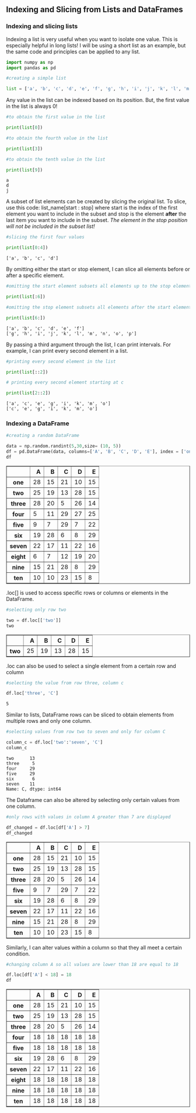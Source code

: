## Indexing and Slicing from Lists and DataFrames

### Indexing and slicing lists


Indexing a list is very useful when you want to isolate one value. This is especially helpful in long lists! I will be using a short list as an example, but the same code and principles can be applied to any list.


```python
import numpy as np
import pandas as pd
```


```python
#creating a simple list

list = ['a', 'b', 'c', 'd', 'e', 'f', 'g', 'h', 'i', 'j', 'k', 'l', 'm', 'n', 'o', 'p']
```

Any value in the  list can be indexed based on its position. But, the first value in the list is always 0!



```python
#to obtain the first value in the list

print(list[0])

#to obtain the fourth value in the list

print(list[3])

#to obtain the tenth value in the list

print(list[9])
```

    a
    d
    j



A subset of list elements can be created by slicing the original list. To slice, use this code: list_name[start : stop] where start is the index of the first element you want to include in the subset and stop is the element **after** the last item you want to include in the subset. *The element in the stop position will not be included in the subset list!*


```python
#slicing the first four values 

print(list[0:4])
```

    ['a', 'b', 'c', 'd']


By omitting either the start or stop element, I can slice all elements before or after a specific element. 



```python
#omitting the start element subsets all elements up to the stop element specified

print(list[:6])

#omitting the stop element subsets all elements after the start element specified

print(list[6:])
```

    ['a', 'b', 'c', 'd', 'e', 'f']
    ['g', 'h', 'i', 'j', 'k', 'l', 'm', 'n', 'o', 'p']


By passing a third argument through the list, I can print intervals. For example, I can print every second element in a list.



```python
#printing every second element in the list

print(list[::2])

# printing every second element starting at c

print(list[2::2])
```

    ['a', 'c', 'e', 'g', 'i', 'k', 'm', 'o']
    ['c', 'e', 'g', 'i', 'k', 'm', 'o']


### Indexing a DataFrame 



```python
#creating a random DataFrame 

data = np.random.randint(5,30,size= (10, 5))
df = pd.DataFrame(data, columns=['A', 'B', 'C', 'D', 'E'], index = ['one', 'two', 'three', 'four', 'five', 'six', 'seven', 'eight', 'nine', 'ten'])
df
```




<table border="1" class="dataframe">
  <thead>
    <tr style="text-align: right;">
      <th></th>
      <th>A</th>
      <th>B</th>
      <th>C</th>
      <th>D</th>
      <th>E</th>
    </tr>
  </thead>
  <tbody>
    <tr>
      <th>one</th>
      <td>28</td>
      <td>15</td>
      <td>21</td>
      <td>10</td>
      <td>15</td>
    </tr>
    <tr>
      <th>two</th>
      <td>25</td>
      <td>19</td>
      <td>13</td>
      <td>28</td>
      <td>15</td>
    </tr>
    <tr>
      <th>three</th>
      <td>28</td>
      <td>20</td>
      <td>5</td>
      <td>26</td>
      <td>14</td>
    </tr>
    <tr>
      <th>four</th>
      <td>5</td>
      <td>11</td>
      <td>29</td>
      <td>27</td>
      <td>25</td>
    </tr>
    <tr>
      <th>five</th>
      <td>9</td>
      <td>7</td>
      <td>29</td>
      <td>7</td>
      <td>22</td>
    </tr>
    <tr>
      <th>six</th>
      <td>19</td>
      <td>28</td>
      <td>6</td>
      <td>8</td>
      <td>29</td>
    </tr>
    <tr>
      <th>seven</th>
      <td>22</td>
      <td>17</td>
      <td>11</td>
      <td>22</td>
      <td>16</td>
    </tr>
    <tr>
      <th>eight</th>
      <td>6</td>
      <td>7</td>
      <td>12</td>
      <td>19</td>
      <td>20</td>
    </tr>
    <tr>
      <th>nine</th>
      <td>15</td>
      <td>21</td>
      <td>28</td>
      <td>8</td>
      <td>29</td>
    </tr>
    <tr>
      <th>ten</th>
      <td>10</td>
      <td>10</td>
      <td>23</td>
      <td>15</td>
      <td>8</td>
    </tr>
  </tbody>
</table>
</div>



.loc[] is used to access specific rows or columns or elements in the DataFrame.


```python
#selecting only row two

two = df.loc[['two']]
two
```





<table border="1" class="dataframe">
  <thead>
    <tr style="text-align: right;">
      <th></th>
      <th>A</th>
      <th>B</th>
      <th>C</th>
      <th>D</th>
      <th>E</th>
    </tr>
  </thead>
  <tbody>
    <tr>
      <th>two</th>
      <td>25</td>
      <td>19</td>
      <td>13</td>
      <td>28</td>
      <td>15</td>
    </tr>
  </tbody>
</table>
</div>



.loc can also be used to select a single element from a certain row and column


```python
#selecting the value from row three, column c

df.loc['three', 'C']
```




    5



Similar to lists, DataFrame rows can be sliced to obtain elements from multiple rows and only one column.



```python
#selecting values from row two to seven and only for column C

column_c = df.loc['two':'seven', 'C']
column_c
```




    two      13
    three     5
    four     29
    five     29
    six       6
    seven    11
    Name: C, dtype: int64



The Dataframe can also be altered by selecting only certain values from one column.



```python
#only rows with values in column A greater than 7 are displayed

df_changed = df.loc[df['A'] > 7]
df_changed
```





<table border="1" class="dataframe">
  <thead>
    <tr style="text-align: right;">
      <th></th>
      <th>A</th>
      <th>B</th>
      <th>C</th>
      <th>D</th>
      <th>E</th>
    </tr>
  </thead>
  <tbody>
    <tr>
      <th>one</th>
      <td>28</td>
      <td>15</td>
      <td>21</td>
      <td>10</td>
      <td>15</td>
    </tr>
    <tr>
      <th>two</th>
      <td>25</td>
      <td>19</td>
      <td>13</td>
      <td>28</td>
      <td>15</td>
    </tr>
    <tr>
      <th>three</th>
      <td>28</td>
      <td>20</td>
      <td>5</td>
      <td>26</td>
      <td>14</td>
    </tr>
    <tr>
      <th>five</th>
      <td>9</td>
      <td>7</td>
      <td>29</td>
      <td>7</td>
      <td>22</td>
    </tr>
    <tr>
      <th>six</th>
      <td>19</td>
      <td>28</td>
      <td>6</td>
      <td>8</td>
      <td>29</td>
    </tr>
    <tr>
      <th>seven</th>
      <td>22</td>
      <td>17</td>
      <td>11</td>
      <td>22</td>
      <td>16</td>
    </tr>
    <tr>
      <th>nine</th>
      <td>15</td>
      <td>21</td>
      <td>28</td>
      <td>8</td>
      <td>29</td>
    </tr>
    <tr>
      <th>ten</th>
      <td>10</td>
      <td>10</td>
      <td>23</td>
      <td>15</td>
      <td>8</td>
    </tr>
  </tbody>
</table>
</div>



Similarly, I can alter values within a column so that they all meet a certain condition.



```python
#changing column A so all values are lower than 18 are equal to 18

df.loc[df['A'] < 18] = 18
df
```



<table border="1" class="dataframe">
  <thead>
    <tr style="text-align: right;">
      <th></th>
      <th>A</th>
      <th>B</th>
      <th>C</th>
      <th>D</th>
      <th>E</th>
    </tr>
  </thead>
  <tbody>
    <tr>
      <th>one</th>
      <td>28</td>
      <td>15</td>
      <td>21</td>
      <td>10</td>
      <td>15</td>
    </tr>
    <tr>
      <th>two</th>
      <td>25</td>
      <td>19</td>
      <td>13</td>
      <td>28</td>
      <td>15</td>
    </tr>
    <tr>
      <th>three</th>
      <td>28</td>
      <td>20</td>
      <td>5</td>
      <td>26</td>
      <td>14</td>
    </tr>
    <tr>
      <th>four</th>
      <td>18</td>
      <td>18</td>
      <td>18</td>
      <td>18</td>
      <td>18</td>
    </tr>
    <tr>
      <th>five</th>
      <td>18</td>
      <td>18</td>
      <td>18</td>
      <td>18</td>
      <td>18</td>
    </tr>
    <tr>
      <th>six</th>
      <td>19</td>
      <td>28</td>
      <td>6</td>
      <td>8</td>
      <td>29</td>
    </tr>
    <tr>
      <th>seven</th>
      <td>22</td>
      <td>17</td>
      <td>11</td>
      <td>22</td>
      <td>16</td>
    </tr>
    <tr>
      <th>eight</th>
      <td>18</td>
      <td>18</td>
      <td>18</td>
      <td>18</td>
      <td>18</td>
    </tr>
    <tr>
      <th>nine</th>
      <td>18</td>
      <td>18</td>
      <td>18</td>
      <td>18</td>
      <td>18</td>
    </tr>
    <tr>
      <th>ten</th>
      <td>18</td>
      <td>18</td>
      <td>18</td>
      <td>18</td>
      <td>18</td>
    </tr>
  </tbody>
</table>
</div>



